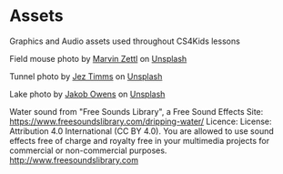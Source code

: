 # Assets

Graphics and Audio assets used throughout CS4Kids lessons

Field mouse photo by <a href="https://unsplash.com/@nirvamo?utm_source=unsplash&utm_medium=referral&utm_content=creditCopyText">Marvin Zettl</a> on <a href="https://unsplash.com/s/photos/mice?utm_source=unsplash&utm_medium=referral&utm_content=creditCopyText">Unsplash</a>
  
Tunnel photo by <a href="https://unsplash.com/@jeztimms?utm_source=unsplash&utm_medium=referral&utm_content=creditCopyText">Jez Timms</a> on <a href="https://unsplash.com/s/photos/underground?utm_source=unsplash&utm_medium=referral&utm_content=creditCopyText">Unsplash</a>
  
Lake photo by <a href="https://unsplash.com/@jakobowens1?utm_source=unsplash&utm_medium=referral&utm_content=creditCopyText">Jakob Owens</a> on <a href="https://unsplash.com/s/photos/cenote?utm_source=unsplash&utm_medium=referral&utm_content=creditCopyText">Unsplash</a>
  
Water sound from "Free Sounds Library", a Free Sound Effects Site: https://www.freesoundslibrary.com/dripping-water/
Licence: License: Attribution 4.0 International (CC BY 4.0). You are allowed to use sound effects free of charge and royalty free in your multimedia projects for commercial or non-commercial purposes.
http://www.freesoundslibrary.com
